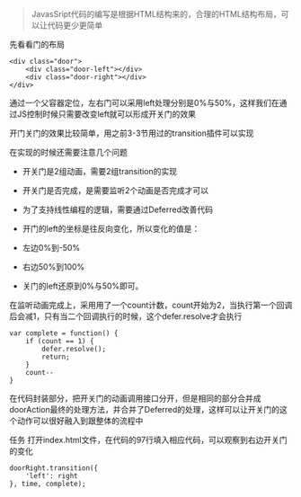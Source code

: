 >JavasSript代码的编写是根据HTML结构来的，合理的HTML结构布局，可以让代码更少更简单

先看看门的布局

    <div class="door">
        <div class="door-left"></div>
        <div class="door-right"></div>
    </div>
通过一个父容器定位，左右门可以采用left处理分别是0%与50%，这样我们在通过JS控制时候只需要改变left就可以形成开关门的效果

开门关门的效果比较简单，用之前3-3节用过的transition插件可以实现

在实现的时候还需要注意几个问题

* 开关门是2组动画，需要2组transition的实现
* 开关门是否完成，是需要监听2个动画是否完成才可以
* 为了支持线性编程的逻辑，需要通过Deferred改善代码
* 开门的left的坐标是往反向变化，所以变化的值是：

* 左边0%到-50%  
* 右边50%到100%
* 关门的left还原到0%与50%即可。

在监听动画完成上，采用用了一个count计数，count开始为2，当执行第一个回调后会减1，只有当二个回调执行的时候，这个defer.resolve才会执行

    var complete = function() {
        if (count == 1) {
            defer.resolve();
            return;
        }
        count--
    }
在代码封装部分，把开关门的动画调用接口分开，但是相同的部分合并成doorAction最终的处理方法，并合并了Deferred的处理，这样可以让开关门的这个动作可以很好融入到跟整体的流程中

任务
打开index.html文件，在代码的97行填入相应代码，可以观察到右边开关门的变化

    doorRight.transition({
        'left': right
    }, time, complete);